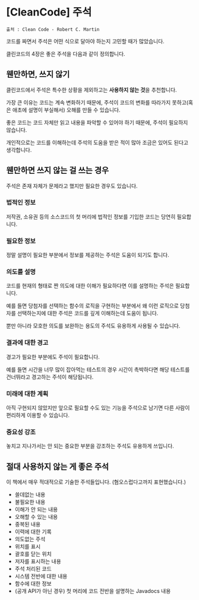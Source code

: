 # [CleanCode] 주석

```
출처 : Clean Code - Robert C. Martin
```

코드를 짜면서 주석은 어떤 식으로 달아야 하는지 고민할 때가 많았습니다.

클린코드의 4장은 좋은 주석을 다음과 같이 정의합니다.



## 웬만하면, 쓰지 않기

클린코드에서 주석은 특수한 상황을 제외하고는 **사용하지 않는 것**을 추천합니다.

가장 큰 이유는 코드는 계속 변화하기 때문에, 주석이 코드의 변화를 따라가지 못하고(혹은 애초에 설명이 부실해서) 오해를 만들 수 있습니다.

좋은 코드는 코드 자체만 읽고 내용을 파악할 수 있어야 하기 때문에, 주석이 필요하지 않습니다.



개인적으로는 코드를 이해하는데 주석의 도움을 받은 적이 많아 조금은 있어도 된다고 생각합니다.



## 웬만하면 쓰지 않는 걸 쓰는 경우

주석은 존재 자체가 문제라고 했지만 필요한 경우도 있습니다.



### 법적인 정보

저작권, 소유권 등의 소스코드의 첫 머리에 법적인 정보를 기입한 코드는 당연히 필요합니다.



### 필요한 정보

정말 설명이 필요한 부분에서 정보를 제공하는 주석은 도움이 되기도 합니다.



### 의도를 설명

코드를 현재의 형태로 짠 의도에 대한 이해가 필요하다면 이를 설명하는 주석은 필요합니다.

예를 들면 당첨자를 선택하는 함수의 로직을 구현하는 부분에서 왜 이런 로직으로 당첨자를 선택하는지에 대한 주석은 코드를 깊게 이해하는데 도움이 됩니다.

뿐만 아니라 모호한 의도를 보완하는 용도의 주석도 유용하게 사용될 수 있습니다.



### 결과에 대한 경고

경고가 필요한 부분에도 주석이 필요합니다.

예를 들면 시간을 너무 많이 잡아먹는 테스트의 경우 시간이 촉박하다면 해당 테스트를 건너뛰라고 경고하는 주석이 해당됩니다.



### 미래에 대한 계획

아직 구현되지 않았지만 앞으로 필요할 수도 있는 기능을 주석으로 남기면 다른 사람이 편리하게 이용할 수 있습니다.



### 중요성 강조

놓치고 지나가서는 안 되는 중요한 부분을 강조하는 주석도 유용하게 쓰입니다.



## 절대 사용하지 않는 게 좋은 주석

이 책에서 매우 적대적으로 기술한 주석들입니다. (혐오스럽다고까지 표현했습니다.)

- 쓸데없는 내용
- 불필요한 내용
- 이해가 안 되는 내용
- 오해할 수 있는 내용
- 중복된 내용
- 이력에 대한 기록
- 의도없는 주석
- 위치를 표시
- 괄호를 닫는 위치
- 저자를 표시하는 내용
- 주석 처리된 코드
- 시스템 전반에 대한 내용
- 함수에 대한 정보
- (공개 API가 아닌 경우) 첫 머리에 코드 전반을 설명하는 Javadocs 내용
